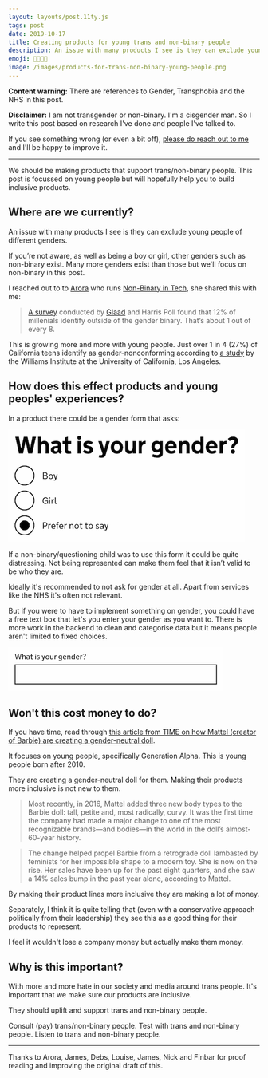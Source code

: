 ```yaml
---
layout: layouts/post.11ty.js
tags: post
date: 2019-10-17
title: Creating products for young trans and non-binary people
description: An issue with many products I see is they can exclude young people of different genders
emoji: 🏳️‍⚧️💛💜
image: /images/products-for-trans-non-binary-young-people.png
---
```


**Content warning:** There are references to Gender, Transphobia and the NHS in this post.

**Disclaimer:** I am not transgender or non-binary. I'm a cisgender man. So I write this post based on research I've done and people I've talked to.

If you see something wrong (or even a bit off), [please do reach out to me](mailto:zaccolley@gmail.com) and I'll be happy to improve it.

---

We should be making products that support trans/non-binary people. This post is focussed on young people but will hopefully help you to build inclusive products.

## Where are we currently?

An issue with many products I see is they can exclude young people of different genders.

If you’re not aware, as well as being a boy or girl, other genders such as non-binary exist. Many more genders exist than those but we'll focus on non-binary in this post.

I reached out to to [Arora](https://twitter.com/AroraXD) who runs [Non-Binary in Tech](https://twitter.com/NonBinaryTech), she shared this with me:

> [A survey](https://www.glaad.org/files/aa/2017_GLAAD_Accelerating_Acceptance.pdf) conducted by [Glaad](https://www.glaad.org/) and Harris Poll found that 12% of millenials identify outside of the gender binary. That’s about 1 out of every 8.

This is growing more and more with young people. Just over 1 in 4 (27%) of California teens identify as gender-nonconforming according to [a study](https://williamsinstitute.law.ucla.edu/wp-content/uploads/CHIS-Transgender-Teens-FINAL.pdf) by the Williams Institute at the University of California, Los Angeles.

## How does this effect products and young peoples' experiences?

In a product there could be a gender form that asks:

<img src="/images/gender-form-radios.png" alt="A form with the heading 'What is your gender?'. There are three radio buttons: 'Boy', 'Girl' and 'Prefer not to say'" loading="lazy">

If a non-binary/questioning child was to use this form it could be quite distressing. Not being represented can make them feel that it isn’t valid to be who they are.

Ideally it's recommended to not ask for gender at all. Apart from services like the NHS it's often not relevant.

But if you were to have to implement something on gender, you could have a free text box that let's you enter your gender as you want to. There is more work in the backend to clean and categorise data but it means people aren't limited to fixed choices.

<img src="/images/gender-form-text-input.png" alt="A text input with the label 'What is your gender?'." loading="lazy">

## Won't this cost money to do?

If you have time, read through [this article from TIME on how Mattel (creator of Barbie) are creating a gender-neutral doll](https://time.com/5684822/mattel-gender-neutral-doll/).

It focuses on young people, specifically Generation Alpha. This is young people born after 2010.

They are creating a gender-neutral doll for them. Making their products more inclusive is not new to them.

> Most recently, in 2016, Mattel added three new body types to the Barbie doll: tall, petite and, most radically, curvy. It was the first time the company had made a major change to one of the most recognizable brands—and bodies—in the world in the doll’s almost-60-year history.

> The change helped propel Barbie from a retrograde doll lambasted by feminists for her impossible shape to a modern toy. She is now on the rise. Her sales have been up for the past eight quarters, and she saw a 14% sales bump in the past year alone, according to Mattel.

By making their product lines more inclusive they are making a lot of money.

Separately, I think it is quite telling that (even with a conservative approach politically from their leadership) they see this as a good thing for their products to represent.

I feel it wouldn't lose a company money but actually make them money.

## Why is this important?

With more and more hate in our society and media around trans people. It's important that we make sure our products are inclusive.

They should uplift and support trans and non-binary people.

Consult (pay) trans/non-binary people. Test with trans and non-binary people. Listen to trans and non-binary people.

---

Thanks to Arora, James, Debs, Louise, James, Nick and Finbar for proof reading and improving the original draft of this.
